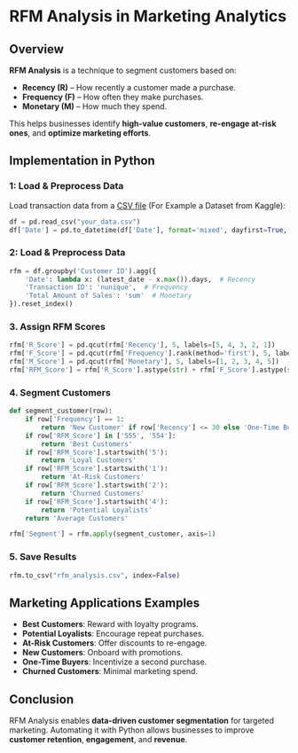 # RFM Analysis in Marketing Analytics

## Overview

**RFM Analysis** is a technique to segment customers based on:

  - **Recency (R)** – How recently a customer made a purchase.
  - **Frequency (F)** – How often they make purchases.
  - **Monetary (M)** – How much they spend.

This helps businesses identify **high-value customers**, **re-engage at-risk ones**, and **optimize marketing efforts**.

## Implementation in Python

### **1: Load & Preprocess Data**

Load transaction data from a [CSV file](https://www.kaggle.com/datasets/marian447/retail-store-sales-transactions) (For Example a Dataset from Kaggle):

```python
df = pd.read_csv("your_data.csv")
df['Date'] = pd.to_datetime(df['Date'], format='mixed', dayfirst=True, errors='coerce')
```

### **2: Load & Preprocess Data**

```python
rfm = df.groupby('Customer ID').agg({
    'Date': lambda x: (latest_date - x.max()).days,  # Recency
    'Transaction ID': 'nunique',  # Frequency
    'Total Amount of Sales': 'sum'  # Monetary
}).reset_index()
```

### **3. Assign RFM Scores**

```python
rfm['R_Score'] = pd.qcut(rfm['Recency'], 5, labels=[5, 4, 3, 2, 1])
rfm['F_Score'] = pd.qcut(rfm['Frequency'].rank(method='first'), 5, labels=[1, 2, 3, 4, 5])
rfm['M_Score'] = pd.qcut(rfm['Monetary'], 5, labels=[1, 2, 3, 4, 5])
rfm['RFM_Score'] = rfm['R_Score'].astype(str) + rfm['F_Score'].astype(str) + rfm['M_Score'].astype(str)
```

### **4. Segment Customers**

```python
def segment_customer(row):
    if row['Frequency'] == 1:
        return 'New Customer' if row['Recency'] <= 30 else 'One-Time Buyer'
    if row['RFM_Score'] in ['555', '554']:
        return 'Best Customers'
    if row['RFM_Score'].startswith('5'):
        return 'Loyal Customers'
    if row['RFM_Score'].startswith('1'):
        return 'At-Risk Customers'
    if row['RFM_Score'].startswith('2'):
        return 'Churned Customers'
    if row['RFM_Score'].startswith('4'):
        return 'Potential Loyalists'
    return 'Average Customers'

rfm['Segment'] = rfm.apply(segment_customer, axis=1)
```

### **5. Save Results**

```python
rfm.to_csv("rfm_analysis.csv", index=False)
```

## Marketing Applications Examples

  - **Best Customers**: Reward with loyalty programs.
  - **Potential Loyalists**: Encourage repeat purchases.
  - **At-Risk Customers**: Offer discounts to re-engage.
  - **New Customers**: Onboard with promotions.
  - **One-Time Buyers**: Incentivize a second purchase.
  - **Churned Customers**: Minimal marketing spend.

## Conclusion

RFM Analysis enables **data-driven customer segmentation** for targeted marketing. Automating it with Python allows businesses to improve **customer retention**, **engagement**, and **revenue**.
